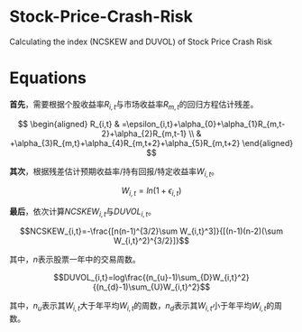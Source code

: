# Stock-Price-Crash-Risk

Calculating the index (NCSKEW and DUVOL) of Stock Price Crash Risk

# Equations

**首先**，需要根据个股收益率$R_{i,t}$与市场收益率$R_{m,t}$的回归方程估计残差。

$$
\begin{aligned}
R_{i,t} & =\epsilon_{i,t}+\alpha_{0}+\alpha_{1}R_{m,t-2}+\alpha_{2}R_{m,t-1} \\
        & +\alpha_{3}R_{m,t}+\alpha_{4}R_{m,t+2}+\alpha_{5}R_{m,t+2}
\end{aligned}
$$

**其次**，根据残差估计预期收益率/持有回报/特定收益率$W_{i,t}$。

$$W_{i,t}=ln(1+\epsilon_{i,t})$$

**最后**，依次计算$NCSKEW_{i,t}$与$DUVOL_{i,t}$。

$$NCSKEW_{i,t}=-\frac{[n(n-1)^{3/2}\sum W_{i,t}^3]}{[(n-1)(n-2)(\sum W_{i,t}^2)^{3/2}]}$$

其中，$n$表示股票一年中的交易周数。

$$DUVOL_{i,t}=log\frac{(n_{u}-1)\sum_{D}W_{i,t}^2}{(n_{d}-1)\sum_{U}W_{i,t}^2}$$

其中，$n_u$表示其$W_{i,t}$大于年平均$W_{i,t}$的周数，$n_d$表示其$W_{i,t}$小于年平均$W_{i,t}$的周数。
